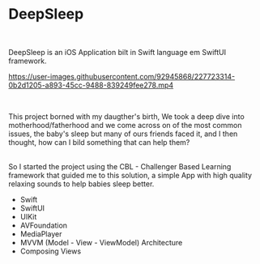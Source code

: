 # DeepSleep


<br>

DeepSleep is an iOS Application bilt in Swift language em SwiftUI framework.



https://user-images.githubusercontent.com/92945868/227723314-0b2d1205-a893-45cc-9488-839249fee278.mp4

<br>

This project borned with my daugther's birth, We took a deep dive into motherhood/fatherhood and we come across on of the most common issues, the baby's sleep but many of ours friends faced it, and I then thought, how can I bild something that can help them? 

<br>
So I started the project using the CBL - Challenger Based Learning framework that guided me to this solution, a simple App with high quality relaxing sounds to help babies sleep better.

<br>

* Swift
* SwiftUI
* UIKit
* AVFoundation
* MediaPlayer
* MVVM (Model - View - ViewModel) Architecture<br>
* Composing Views
